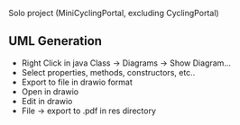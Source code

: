 Solo project (MiniCyclingPortal, excluding CyclingPortal)
## UML Generation
- Right Click in java Class -> Diagrams -> Show Diagram...
- Select properties, methods, constructors, etc..
- Export to file in drawio format
- Open in drawio
- Edit in drawio
- File -> export to .pdf in res directory